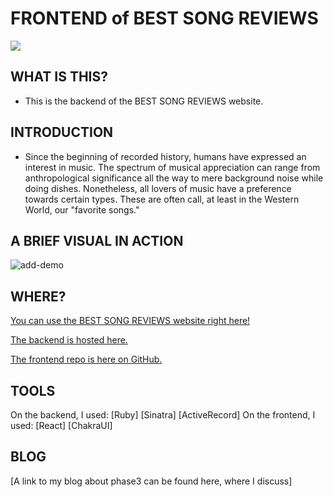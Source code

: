 # FRONTEND of BEST SONG REVIEWS

<!-- <img src="https://img.shields.io/badge/phase3-project-red?style=flat-square&logo=ruby"> -->
<img src="https://img.shields.io/badge/phase3-project-red?style=flat-square&logo=ruby">

## WHAT IS THIS?
- This is the backend of the BEST SONG REVIEWS website.

## INTRODUCTION

- Since the beginning of recorded history, humans have expressed an interest in music. The spectrum of musical appreciation can range from anthropological significance all the way to mere background noise while doing dishes. Nonetheless, all lovers of music have a preference towards certain types. These are often call, at least in the Western World, our "favorite songs."



## A BRIEF VISUAL IN ACTION
![add-demo](https://github.com/sinatra-react-backend/project3_demo.gif)


## WHERE?
[You can use the BEST SONG REVIEWS website right here!](https://majaliju.com/)

[The backend is hosted here.](https://majaliju.com/)

[The frontend repo is here on GitHub.](https://majaliju.com/)

## TOOLS
On the backend, I used:
[Ruby]
[Sinatra]
[ActiveRecord]
On the frontend, I used:
[React]
[ChakraUI]

## BLOG
[A link to my blog about phase3 can be found here, where I discuss]

